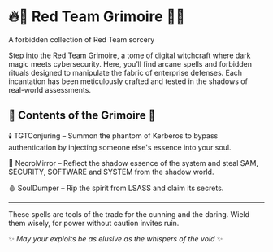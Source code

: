 # 🔥📜 Red Team Grimoire 📜🔥
A forbidden collection of Red Team sorcery

Step into the Red Team Grimoire, a tome of digital witchcraft where dark magic meets cybersecurity. Here, you’ll find arcane spells and forbidden rituals designed to manipulate the fabric of enterprise defenses. Each incantation has been meticulously crafted and tested in the shadows of real-world assessments.

## 🔮 Contents of the Grimoire 🔮
🕯️ TGTConjuring – Summon the phantom of Kerberos to bypass authentication by injecting someone else's essence into your soul.

🧟 NecroMirror – Reflect the shadow essence of the system and steal SAM, SECURITY, SOFTWARE and SYSTEM from the shadow world.

🩸 SoulDumper – Rip the spirit from LSASS and claim its secrets.

----------------------------------------------------------------------

These spells are tools of the trade for the cunning and the daring. Wield them wisely, for power without caution invites ruin.

✨ *May your exploits be as elusive as the whispers of the void* ✨
